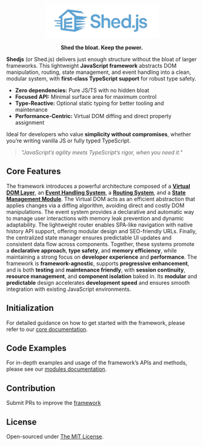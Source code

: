 <p align="center">
  <img src="./assets/logo.png" alt="Shedjs_logo" width="300"/>
</p>

<p align="center">
  <b>Shed the bloat. Keep the power.</b>
</p>

**Shedjs** (or Shed.js) delivers just enough structure without the bloat of larger frameworks. This lightweight **JavaScript framework** abstracts DOM manipulation, routing, state management, and event handling into a clean, modular system, with **first-class TypeScript support** for robust type safety.  

- **Zero dependencies:** Pure JS/TS with no hidden bloat  
- **Focused API:** Minimal surface area for maximum control  
- **Type-Reactive:** Optional static typing for better tooling and maintenance  
- **Performance-Centric:** Virtual DOM diffing and direct property assignment  

Ideal for developers who value **simplicity without compromises**, whether you’re writing vanilla JS or fully typed TypeScript.  

> *"JavaScript’s agility meets TypeScript’s rigor, when you need it."*  

## Core Features

The framework introduces a powerful architecture composed of a **[Virtual DOM Layer](/src/dom.js)**, an **[Event Handling System](/src/events.js)**, a **[Routing System](/src/routes.js)**, and a **[State Management Module](/src/state.js)**. The Virtual DOM acts as an efficient abstraction that applies changes via a diffing algorithm, avoiding direct and costly DOM manipulations. The event system provides a declarative and automatic way to manage user interactions with memory leak prevention and dynamic adaptability. The lightweight router enables SPA-like navigation with native history API support, offering modular design and SEO-friendly URLs. Finally, the centralized state manager ensures predictable UI updates and consistent data flow across components. Together, these systems promote a **declarative approach**, **type safety**, and **memory efficiency**, while maintaining a strong focus on **developer experience** and **performance**. The framework is **framework-agnostic**, supports **progressive enhancement**, and is both **testing** and **maintenance friendly**, with **session continuity**, **resource management**, and **component isolation** baked in. Its **modular** and **predictable** design accelerates **development speed** and ensures smooth integration with existing JavaScript environments.

## Initialization

For detailed guidance on how to get started with the framework, please refer to our [core documentation](/documentation/core/).

## Code Examples

For in-depth examples and usage of the framework’s APIs and methods, please see our [modules documentation](/documentation/modules/).

## Contribution

Submit PRs to improve the [framework](https://github.com/Shedjs/shedjs)

## License

Open-sourced under [The MIT License](./LICENSE.md).  

